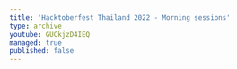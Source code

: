 ```yaml
---
title: 'Hacktoberfest Thailand 2022 - Morning sessions'
type: archive
youtube: GUCkjzD4IEQ
managed: true
published: false
---
```

